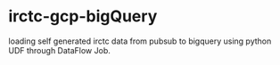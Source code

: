 # irctc-gcp-bigQuery
loading self generated irctc data from pubsub to bigquery using python UDF through DataFlow Job.

